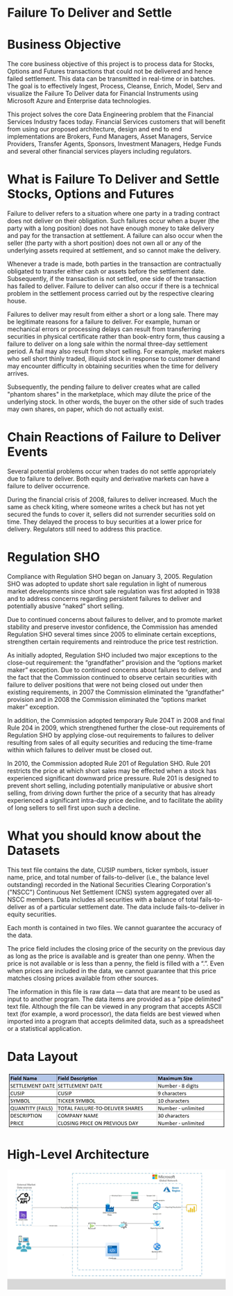 # Failure To Deliver and Settle
# Business Objective
The core business objective of this project is to process data for Stocks, Options and Futures transactions that could not be delivered and hence failed settlement. This data can be transmitted in real-time or in batches. The goal is to effectively Ingest, Process, Cleanse, Enrich, Model, Serv and visualize the Failure To Deliver data for Financial Instruments using Microsoft Azure and Enterprise data technologies. 

This project solves the core Data Engineering problem that the Financial Services Industry faces today. Financial Services customers that will benefit from using our proposed architecture, design and end to end implementations are Brokers, Fund Managers, Asset Managers, Service Providers, Transfer Agents, Sponsors, Investment Managers, Hedge Funds and several other financial services players including regulators. 

# What is Failure To Deliver and Settle Stocks, Options and Futures
Failure to deliver refers to a situation where one party in a trading contract does not deliver on their obligation. Such failures occur when a buyer (the party with a long position) does not have enough money to take delivery and pay for the transaction at settlement. A failure can also occur when the seller (the party with a short position) does not own all or any of the underlying assets required at settlement, and so cannot make the delivery.

Whenever a trade is made, both parties in the transaction are contractually obligated to transfer either cash or assets before the settlement date. Subsequently, if the transaction is not settled, one side of the transaction has failed to deliver. Failure to deliver can also occur if there is a technical problem in the settlement process carried out by the respective clearing house.

Failures to deliver may result from either a short or a long sale. There may be legitimate reasons for a failure to deliver. For example, human or mechanical errors or processing delays can result from transferring securities in physical certificate rather than book-entry form, thus causing a failure to deliver on a long sale within the normal three-day settlement period. A fail may also result from short selling. For example, market makers who sell short thinly traded, illiquid stock in response to customer demand may encounter difficulty in obtaining securities when the time for delivery arrives.

Subsequently, the pending failure to deliver creates what are called "phantom shares" in the marketplace, which may dilute the price of the underlying stock. In other words, the buyer on the other side of such trades may own shares, on paper, which do not actually exist.

# Chain Reactions of Failure to Deliver Events
Several potential problems occur when trades do not settle appropriately due to failure to deliver. Both equity and derivative markets can have a failure to deliver occurrence.

During the financial crisis of 2008, failures to deliver increased. Much the same as check kiting, where someone writes a check but has not yet secured the funds to cover it, sellers did not surrender securities sold on time. They delayed the process to buy securities at a lower price for delivery. Regulators still need to address this practice.

# Regulation SHO
Compliance with Regulation SHO began on January 3, 2005. Regulation SHO was adopted to update short sale regulation in light of numerous market developments since short sale regulation was first adopted in 1938 and to address concerns regarding persistent failures to deliver and potentially abusive “naked” short selling.

Due to continued concerns about failures to deliver, and to promote market stability and preserve investor confidence, the Commission has amended Regulation SHO several times since 2005 to eliminate certain exceptions, strengthen certain requirements and reintroduce the price test restriction.

As initially adopted, Regulation SHO included two major exceptions to the close-out requirement: the “grandfather” provision and the “options market maker” exception. Due to continued concerns about failures to deliver, and the fact that the Commission continued to observe certain securities with failure to deliver positions that were not being closed out under then existing requirements, in 2007 the Commission eliminated the “grandfather” provision and in 2008 the Commission eliminated the “options market maker” exception.

In addition, the Commission adopted temporary Rule 204T in 2008 and final Rule 204 in 2009, which strengthened further the close-out requirements of Regulation SHO by applying close-out requirements to failures to deliver resulting from sales of all equity securities and reducing the time-frame within which failures to deliver must be closed out.

In 2010, the Commission adopted Rule 201 of Regulation SHO. Rule 201 restricts the price at which short sales may be effected when a stock has experienced significant downward price pressure. Rule 201 is designed to prevent short selling, including potentially manipulative or abusive short selling, from driving down further the price of a security that has already experienced a significant intra-day price decline, and to facilitate the ability of long sellers to sell first upon such a decline.



# What you should know about the Datasets
This text file contains the date, CUSIP numbers, ticker symbols, issuer name, price, and total number of fails-to-deliver (i.e., the balance level outstanding) recorded in the National Securities Clearing Corporation's ("NSCC") Continuous Net Settlement (CNS) system aggregated over all NSCC members. Data includes all securities with a balance of total fails-to-deliver as of a particular settlement date. The data include fails-to-deliver in equity securities.

Each month is contained in two files. We cannot guarantee the accuracy of the data.

The price field includes the closing price of the security on the previous day as long as the price is available and is greater than one penny. When the price is not available or is less than a penny, the field is filled with a “.”. Even when prices are included in the data, we cannot guarantee that this price matches closing prices available from other sources.

The information in this file is raw data — data that are meant to be used as input to another program. The data items are provided as a "pipe delimited" text file. Although the file can be viewed in any program that accepts ASCII text (for example, a word processor), the data fields are best viewed when imported into a program that accepts delimited data, such as a spreadsheet or a statistical application. 

# Data Layout
![name-of-you-image](https://github.com/ketsha/Failure-To-Deliver-and-Settle-Financial-Instruments/blob/main/images/FTD-Dataset.jpg?raw=true)

# High-Level Architecture
![name-of-you-image](https://github.com/ketsha/Failure-To-Deliver-and-Settle-Financial-Instruments/blob/main/images/Failure%20to%20Settle.jpg?raw=true)



